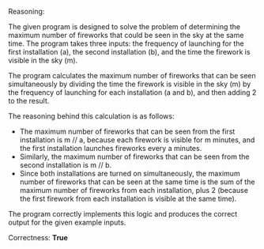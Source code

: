 Reasoning:

The given program is designed to solve the problem of determining the maximum number of fireworks that could be seen in the sky at the same time. The program takes three inputs: the frequency of launching for the first installation (a), the second installation (b), and the time the firework is visible in the sky (m).

The program calculates the maximum number of fireworks that can be seen simultaneously by dividing the time the firework is visible in the sky (m) by the frequency of launching for each installation (a and b), and then adding 2 to the result.

The reasoning behind this calculation is as follows:

* The maximum number of fireworks that can be seen from the first installation is m // a, because each firework is visible for m minutes, and the first installation launches fireworks every a minutes.
* Similarly, the maximum number of fireworks that can be seen from the second installation is m // b.
* Since both installations are turned on simultaneously, the maximum number of fireworks that can be seen at the same time is the sum of the maximum number of fireworks from each installation, plus 2 (because the first firework from each installation is visible at the same time).

The program correctly implements this logic and produces the correct output for the given example inputs.

Correctness: **True**